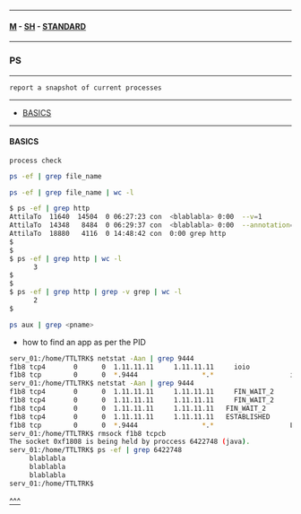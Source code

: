 
---

#### [M](https://github.com/ttltrk/TTT/blob/master/menu.md) - [SH](https://github.com/ttltrk/TTT/blob/master/SH/SH.md) - [STANDARD](https://github.com/ttltrk/TTT/blob/master/SH/STANDARD/STANDARD.md)

---

### PS

---

```
report a snapshot of current processes
```

---

* [BASICS](#BASICS)

---

#### BASICS

```
process check
```

```sh
ps -ef | grep file_name
```

```sh
ps -ef | grep file_name | wc -l
```

```sh
$ ps -ef | grep http
AttilaTo  11640  14504  0 06:27:23 con  <blablabla> 0:00  --v=1
AttilaTo  14348   8484  0 06:29:37 con  <blablabla> 0:00  --annotation=ver
AttilaTo  18880   4116  0 14:48:42 con  0:00 grep http
$
$
$ ps -ef | grep http | wc -l
      3
$
$
$ ps -ef | grep http | grep -v grep | wc -l
      2
$
```

```sh
ps aux | grep <pname>
```

- how to find an app as per the PID

```sh
serv_01:/home/TTLTRK$ netstat -Aan | grep 9444
f1b8 tcp4       0      0  1.11.11.11     1.11.11.11     ioio
f1b8 tcp        0      0  *.9444                *.*                   ioio
serv_01:/home/TTLTRK$ netstat -Aan | grep 9444
f1b8 tcp4       0      0  1.11.11.11     1.11.11.11     FIN_WAIT_2
f1b8 tcp4       0      0  1.11.11.11     1.11.11.11     FIN_WAIT_2
f1b8 tcp4       0      0  1.11.11.11     1.11.11.11   FIN_WAIT_2
f1b8 tcp4       0      0  1.11.11.11     1.11.11.11   ESTABLISHED
f1b8 tcp        0      0  *.9444                *.*                   LISTEN
serv_01:/home/TTLTRK$ rmsock f1b8 tcpcb
The socket 0xf1808 is being held by proccess 6422748 (java).
serv_01:/home/TTLTRK$ ps -ef | grep 6422748
     blablabla
     blablabla
     blablabla
serv_01:/home/TTLTRK$
```

[^^^](#PS)
